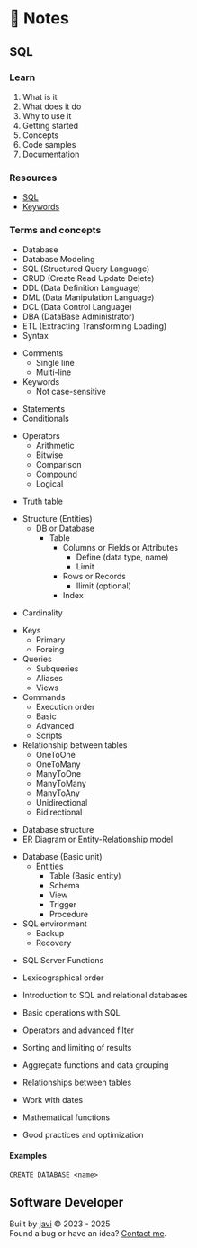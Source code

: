 # :memo: Notes
## SQL
### Learn
1. What is it
2. What does it do
3. Why to use it
4. Getting started
5. Concepts
6. Code samples
7. Documentation
### Resources
- [SQL](https://www.iso.org/standard/76583.html)
- [Keywords](https://www.w3schools.com/sql/sql_ref_keywords.asp)
### Terms and concepts
- Database
- Database Modeling
- SQL (Structured Query Language)
- CRUD (Create Read Update Delete)
- DDL (Data Definition Language)
- DML (Data Manipulation Language)
- DCL (Data Control Language)
- DBA (DataBase Administrator)
- ETL (Extracting Transforming Loading)
- Syntax
* Comments
  - Single line
  - Multi-line
* Keywords
  - Not case-sensitive
- Statements
- Conditionals
* Operators
  - Arithmetic
  - Bitwise
  - Comparison
  - Compound
  - Logical
- Truth table
* Structure (Entities)
  * DB or Database
    * Table
      * Columns or Fields or Attributes
        - Define (data type, name)
        - Limit
      * Rows or Records
        - Ilimit (optional)
      - Index
- Cardinality
* Keys
  - Primary
  - Foreing
* Queries
  - Subqueries
  - Aliases
  - Views
* Commands
  - Execution order
  - Basic
  - Advanced
  - Scripts
* Relationship between tables
  - OneToOne
  - OneToMany
  - ManyToOne
  - ManyToMany
  - ManyToAny
  - Unidirectional
  - Bidirectional
- Database structure
- ER Diagram or Entity-Relationship model
* Database (Basic unit)
  * Entities
    - Table (Basic entity)
    - Schema
    - View
    - Trigger
    - Procedure
* SQL environment
  - Backup
  - Recovery
- SQL Server Functions
- Lexicographical order

- Introduction to SQL and relational databases
- Basic operations with SQL
- Operators and advanced filter
- Sorting and limiting of results
- Aggregate functions and data grouping
- Relationships between tables
- Work with dates
- Mathematical functions
- Good practices and optimization

#### Examples
```
CREATE DATABASE <name>
```

## Software Developer
Built by [javi](https://github.com/javi0b01/) :copyright: 2023 - 2025  
Found a bug or have an idea? [Contact me](https://www.linkedin.com/in/javi0b01/).
